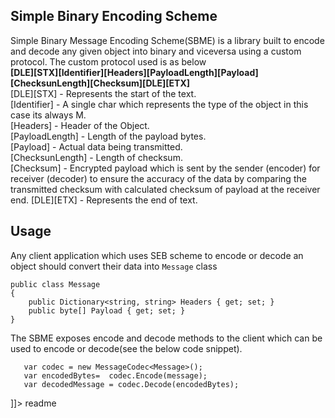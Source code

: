 <snippet>
  <content><![CDATA[


<h2></h2>

## Simple Binary Encoding Scheme

Simple Binary Message Encoding Scheme(SBME) is a library built to encode and decode any given object into binary and viceversa using a custom protocol.
The custom protocol used is as below <br />
**[DLE][STX][Identifier][Headers][PayloadLength][Payload][ChecksunLength][Checksum][DLE][ETX]** <br />
[DLE][STX] - Represents the start of the text. <br />
[Identifier] - A single char which represents the type of the object in this case its always M. <br />
[Headers] - Header of the Object. <br />
[PayloadLength] - Length of the payload bytes.<br />
[Payload] - Actual data being transmitted.<br />
[ChecksunLength] - Length of checksum.<br />
[Checksum] - Encrypted payload which is sent by the sender (encoder) for receiver (decoder) to ensure the accuracy of the data by comparing the transmitted checksum with calculated checksum of payload at the receiver end.
[DLE][ETX] - Represents the end of text.

## Usage

Any client application which uses SEB scheme to encode or decode an object should convert their data into `Message` class  
 
    public class Message 
    {
        public Dictionary<string, string> Headers { get; set; }
        public byte[] Payload { get; set; }
    }

The SBME exposes encode and decode methods to the client which can be used to encode or decode(see the below code snippet).
    
       var codec = new MessageCodec<Message>();
       var encodedBytes=  codec.Encode(message);
       var decodedMessage = codec.Decode(encodedBytes);
    
    

]]></content>
  <tabTrigger>readme</tabTrigger>
</snippet>
